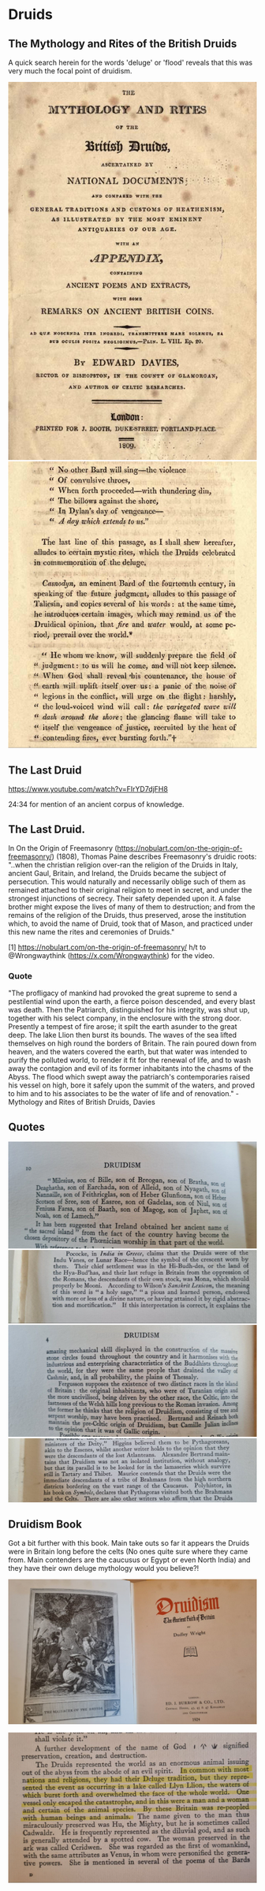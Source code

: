 # Druids

## The Mythology and Rites of the British Druids

A quick search herein for the words 'deluge' or 'flood' reveals that this was very much the focal point of druidism.

![](img/mythology-druids.jpg)
![](img/mythology-druids2.jpg)

## The Last Druid

https://www.youtube.com/watch?v=FIrYD7djFH8

24:34 for mention of an ancient corpus of knowledge.

## The Last Druid.

In On the Origin of Freemasonry (https://nobulart.com/on-the-origin-of-freemasonry/) (1808), Thomas Paine describes Freemasonry's druidic roots: "..when the christian religion over-ran the religion of the Druids in Italy, ancient Gaul, Britain, and Ireland, the Druids became the subject of persecution. This would naturally and necessarily oblige such of them as remained attached to their original religion to meet in secret, and under the strongest injunctions of secrecy. Their safety depended upon it. A false brother might expose the lives of many of them to destruction; and from the remains of the religion of the Druids, thus preserved, arose the institution which, to avoid the name of Druid, took that of Mason, and practiced under this new name the rites and ceremonies of Druids."

[1] https://nobulart.com/on-the-origin-of-freemasonry/
h/t to @Wrongwaythink (https://x.com/Wrongwaythink) for the video.

### Quote

"The profligacy of mankind had provoked the great supreme to send a pestilential wind upon the earth, a fierce poison descended, and every blast was death. Then the Patriarch, distinguished for his integrity, was shut up, together with his select company, in the enclosure with the strong door. Presently a tempest of fire arose; it spilt the earth asunder to the great deep. The lake Llion then burst its bounds. The waves of the sea lifted themselves on high round the borders of Britain. The rain poured down from heaven, and the waters covered the earth, but that water was intended to purify the polluted world, to render it fit for the renewal of life, and to wash away the contagion and evil of its former inhabitants into the chasms of the Abyss. The flood which swept away the patriarch's contemporaries raised his vessel on high, bore it safely upon the summit of the waters, and proved to him and to his associates to be the water of life and of renovation." - Mythology and Rites of British Druids, Davies

## Quotes

![](img/druid1.jpg)
![](img/druid2.jpg)
![](img/druid3.jpg)
![](img/druid4.jpg)

## Druidism Book

Got a bit further with this book. Main take outs so far it appears the Druids were in Britain long before the celts (No ones quite sure where they came from. Main contenders are the caucusus or Egypt or even North India) and they have their own deluge mythology would you believe?!

![](img/photo_5805@01-11-2024_12-55-17.jpg)

![](img/photo_5806@01-11-2024_14-25-25.jpg)

